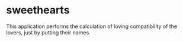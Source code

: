# sweethearts
This application performs the calculation of loving compatibility of the lovers, just by putting their names.